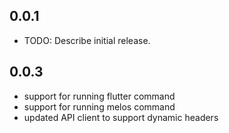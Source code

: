 ## 0.0.1

* TODO: Describe initial release.
## 0.0.3

* support for running flutter command
* support for running melos command
* updated API client to support dynamic headers